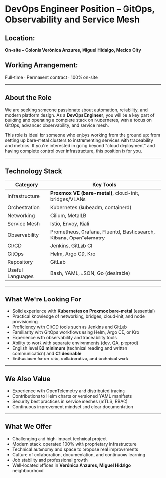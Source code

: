 # DevOps Engineer Position – GitOps, Observability and Service Mesh

## Location:
**On-site – Colonia Verónica Anzures, Miguel Hidalgo, Mexico City**

## Working Arrangement:
Full-time · Permanent contract · 100% on-site

---

## About the Role

We are seeking someone passionate about automation, reliability, and modern platform design. As a **DevOps Engineer**, you will be a key part of building and operating a complete stack on Kubernetes, with a focus on GitOps, advanced observability, and service mesh.

This role is ideal for someone who enjoys working from the ground up: from setting up bare-metal clusters to instrumenting services with traceability and metrics. If you're interested in going beyond "cloud deployment" and having complete control over infrastructure, this position is for you.

---

## Technology Stack

| Category           | Key Tools |
|--------------------|-----------|
| Infrastructure     | **Proxmox VE (bare-metal)**, cloud-init, bridges/VLANs |
| Orchestration      | Kubernetes (kubeadm, containerd) |
| Networking         | Cilium, MetalLB |
| Service Mesh       | Istio, Envoy, Kiali |
| Observability      | Prometheus, Grafana, Fluentd, Elasticsearch, Kibana, OpenTelemetry |
| CI/CD              | Jenkins, GitLab CI |
| GitOps             | Helm, Argo CD, Kro |
| Repository         | GitLab |
| Useful Languages   | Bash, YAML, JSON, Go (desirable) |

---

## What We're Looking For

- Solid experience with **Kubernetes on Proxmox bare-metal** (essential)
- Practical knowledge of networking, bridges, cloud-init, and node provisioning
- Proficiency with CI/CD tools such as Jenkins and GitLab
- Familiarity with GitOps workflows using Helm, Argo CD, or Kro
- Experience with observability and traceability tools
- Ability to work with separate environments (dev, QA, preprod)
- English level **B2 minimum** (technical reading and written communication) and **C1 desirable**
- Enthusiasm for on-site, collaborative, and technical work

---

## We Also Value

- Experience with OpenTelemetry and distributed tracing
- Contributions to Helm charts or versioned YAML manifests
- Security best practices in service meshes (mTLS, RBAC)
- Continuous improvement mindset and clear documentation

---

## What We Offer

- Challenging and high-impact technical project
- Modern stack, operated 100% with proprietary infrastructure
- Technical autonomy and space to propose real improvements
- Culture of collaboration, documentation, and continuous learning
- Job stability and professional growth
- Well-located offices in **Verónica Anzures, Miguel Hidalgo** neighbourhood
